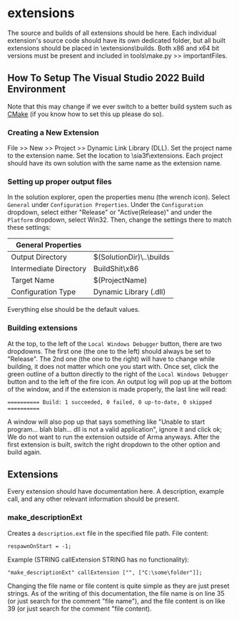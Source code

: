 # extensions
The source and builds of all extensions should be here.  Each individual extension's source code should have its own dedicated folder, but all built extensions should be placed in \extensions\builds.  Both x86 and x64 bit versions must be present and included in tools\make.py >> importantFiles.

## How To Setup The Visual Studio 2022 Build Environment
Note that this may change if we ever switch to a better build system such as [CMake](https://cmake.org/) (if you know how to set this up please do so).

### Creating a New Extension
File >> New >> Project >> Dynamic Link Library (DLL).  Set the project name to the extension name.  Set the location to \sia3f\extensions.  Each project should have its own solution with the same name as the extension name.

### Setting up proper output files
In the solution explorer, open the properties menu (the wrench icon).  Select ``General`` under ``Configuration Properties``.  Under the ``Configuration`` dropdown, select either "Release" or "Active(Release)" and under the ``Platform`` dropdown, select Win32.  Then, change the settings there to match these settings:

|General Properties||
|-|-|
|Output Directory|$(SolutionDir)\\..\builds|
|Intermediate Directory|BuildShit\x86|
|Target Name|$(ProjectName)|
|Configuration Type|Dynamic Library (.dll)|

Everything else should be the default values.

### Building extensions
At the top, to the left of the ``Local Windows Debugger`` button, there are two dropdowns.  The first one (the one to the left) should always be set to "Release".  The 2nd one (the one to the right) will have to change while building, it does not matter which one you start with.  Once set, click the green outline of a button directly to the right of the ``Local Windows Debugger`` button and to the left of the fire icon.  An output log will pop up at the bottom of the window, and if the extension is made properly, the last line will read:
```
========== Build: 1 succeeded, 0 failed, 0 up-to-date, 0 skipped ==========
```
A window will also pop up that says something like "Unable to start program... blah blah... dll is not a valid application", ignore it and click ok; We do not want to run the extension outside of Arma anyways.  After the first extension is built, switch the right dropdown to the other option and build again.


## Extensions
Every extension should have documentation here.  A description, example call, and any other relevant information should be present.

### make_descriptionExt
Creates a ``description.ext`` file in the specified file path.  File content:
```
respawnOnStart = -1;

```
Example (STRING callExtension STRING has no functionality):
```
"make_descriptionExt" callExtension ["", ["C:\some\folder"]];
```
Changing the file name or file content is quite simple as they are just preset strings.  As of the writing of this documentation, the file name is on line 35 (or just search for the comment "file name"), and the file content is on like 39 (or just search for the comment "file content).
